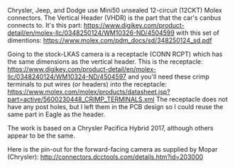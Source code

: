 Chrysler, Jeep, and Dodge use Mini50 unsealed 12-circuit (12CKT) Molex connectors.
The Vertical Header (VHDR) is the part that the car's canbus connects to. It's this part: https://www.digikey.com/product-detail/en/molex-llc/0348250124/WM10326-ND/4504599
with this set of dimentions: https://www.molex.com/pdm_docs/sd/348250124_sd.pdf

Going to the stock-LKAS camera is a receptacle (CONN RCPT) which has the same dimensions as the vertical header.
This is the receptacle: https://www.digikey.com/product-detail/en/molex-llc/0348240124/WM10324-ND/4504597
and you'll need these crimp terminals to put wires (or headers) into the receptacle: https://www.molex.com/molex/products/datasheet.jsp?part=active/5600230448_CRIMP_TERMINALS.xml
The receptacle does not have any post holes, but I left them in the PCB design so I could reuse the same part in Eagle as the header.

The work is based on a Chrysler Pacifica Hybrid 2017, although others appear to be the same.

Here is the pin-out for the forward-facing camera as supplied by Mopar (Chrysler): http://connectors.dcctools.com/details.htm?id=203000
